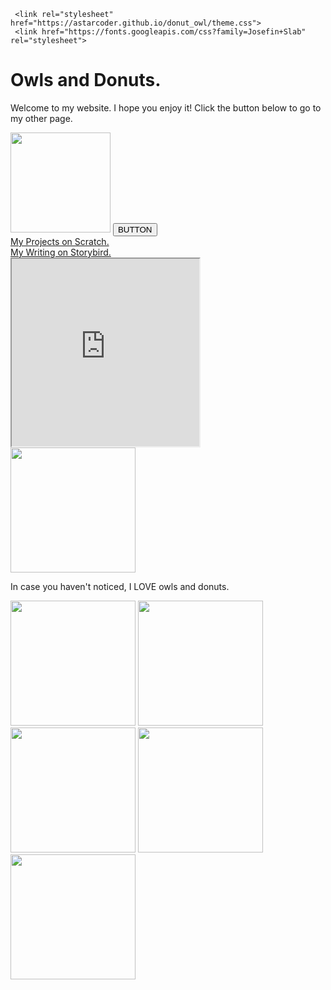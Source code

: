 
 <html>
   <head>
     
     <link rel="stylesheet" href="https://astarcoder.github.io/donut_owl/theme.css">
     <link href="https://fonts.googleapis.com/css?family=Josefin+Slab" rel="stylesheet">
   </head>
   <body>
     <h1>Owls and Donuts.
     </h1>
     <p>Welcome to my website.  I hope you enjoy it!  Click the button below to go to my other page.
     </p>
     <img src="https://www.landon.net/uploaded/photos/bear_blog/2015-16/April/Will-Owl-1200.jpg" height=160>
     <a href="https://astarcoder.github.io/donut_owl/home.html"><button>BUTTON</button></a>
   <br/>
    <a href="https://scratch.mit.edu/users/astarcoder/">My Projects on Scratch.</a>
    <br/>
    <a href="https://storybird.com/members/Astary/">My Writing on Storybird.</a>
    <br/>
    <iframe src="https://www.codesters.com/embed/preview/eb355460bbe64ee2ac417ec62d1e4b67/" height="300"></iframe>
    <img src="http://www.caciquetribe.com/wp-content/uploads/2015/09/tumblr_static_wf-donuts-1.jpg" height="200">
       <p>In case you haven't noticed, I LOVE owls and donuts.
       </p>
         <img src="http://weknowmemes.com/wp-content/uploads/2012/05/i-saw-a-carrot-this-big-no-lie-bunny-meme.jpg"height=200>
    <img src="https://s-media-cache-ak0.pinimg.com/originals/b9/cd/8a/b9cd8a284692a54395ea079fd1eead5f.jpg"height=200>
   </body>
   <img src="http://img.memecdn.com/owl_o_357780.jpg"height=200>
   <img src="https://www.enjoymedia.ch/images/sommer/donut_strandtuch_02.jpg"height=200>
   <img src="http://pepperscraps.com/wp-content/uploads/2016/02/Owl-Donuts_2-e1455216130335.jpg"height=200>
   
</html>
